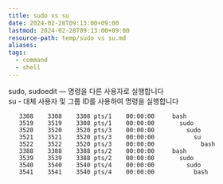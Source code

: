 ```yaml
---
title: sudo vs su
date: 2024-02-28T09:13:00+09:00
lastmod: 2024-02-28T09:13:00+09:00
resource-path: temp/sudo vs su.md
aliases: 
tags:
  - command
  - shell
---
```

sudo, sudoedit — 명령을 다른 사용자로 실행합니다  
su - 대체 사용자 및 그룹 ID를 사용하여 명령을 실행합니다

```shell
   3308    3308    3308 pts/1    00:00:00     bash
   3519    3519    3308 pts/1    00:00:00       sudo
   3520    3520    3520 pts/3    00:00:00         sudo
   3521    3521    3520 pts/3    00:00:00           su
   3522    3522    3520 pts/3    00:00:00             bash
   3388    3388    3388 pts/2    00:00:00     bash
   3539    3539    3388 pts/2    00:00:00       sudo
   3540    3540    3540 pts/4    00:00:00         sudo
   3541    3541    3540 pts/4    00:00:00           bash
```
